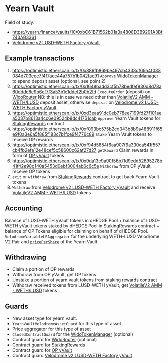 # Yearn Vault

Field of study:
- https://yearn.finance/vaults/10/0xbC61B71562b01a3a4808D3B9291A3Bf743AB3361
- [Velodrome v2 LUSD-WETH Factory yVault](https://optimistic.etherscan.io/address/0xbc61b71562b01a3a4808d3b9291a3bf743ab3361#writeContract)

## Example transactions

1. https://optimistic.etherscan.io/tx/0x886fb869be497cb4333df69a4f033084d703eee7f4f7aec44a757b1b042fae91 `Approve` [WidoTokenManager](https://optimistic.etherscan.io/address/0xc1ae663b4b4d211b4f865dc36a0db36ffcf71528#code) to spend deposit asset (optional, see point 2)
2. https://optimistic.etherscan.io/tx/0x1648badd3cf5b78bedfef930d8d78a60ddde6e9b6cf7f3a53b1e1ddef2b0b2fd `ExecuteOrder` (deposit) on [WidoRouter](https://optimistic.etherscan.io/address/0x9b2ed3c2a92ad366ebf90bbcec31be231320ac26#code) NB: thie is in case we need other than [VolatileV2 AMM - WETH/LUSD](https://optimistic.etherscan.io/address/0x6387765ffa609ab9a1da1b16c455548bfed7cbea) deposit asset, otherwise `deposit` on [Velodrome v2 LUSD-WETH Factory yVault](https://optimistic.etherscan.io/address/0xbc61b71562b01a3a4808d3b9291a3bf743ab3361#writeContract)
3. https://optimistic.etherscan.io/tx/0xd3eaa91dc0eb778ee7199fd27f101aea5037b8613a4cc6e09524b8dc41751cab `Approve` Yearn Vault tokens for [StakingRewards](https://optimistic.etherscan.io/address/0x0e4e9914ecf0f7177ef999774d46218614555159) contract
4. https://optimistic.etherscan.io/tx/0xf093bc575b2cd343b8b9a488911f65e9f0a3e6a5f885f183c7b1fce9f4776c89 `Stake` Yearn Vault tokens to receive OP rewards
5. https://optimistic.etherscan.io/tx/0xf94d5854f6aa907f9a330ca541f557cb4fb2efe12e48cef5c58600c62af27d27 `getReward` Claim rewards in form of [OP yVault](https://optimistic.etherscan.io/address/0x7d2382b1f8af621229d33464340541db362b4907) tokens 
6. https://optimistic.etherscan.io/tx/0x9da13e9a90f56b7fd9edd52695278b41f42e98d140a5453d0ebf3004ab6c6c5e `Withdraw` from OP yVault, receive OP tokens
7. `exit` or `withdraw` from [StakingRewards](https://optimistic.etherscan.io/address/0x0e4e9914ecf0f7177ef999774d46218614555159#writeContract) contract to get back Yearn Vault tokens
8. `Withdraw` from [Velodrome v2 LUSD-WETH Factory yVault](https://optimistic.etherscan.io/address/0xbc61b71562b01a3a4808d3b9291a3bf743ab3361#writeContract) and receive [VolatileV2 AMM - WETH/LUSD](https://optimistic.etherscan.io/address/0x6387765ffa609ab9a1da1b16c455548bfed7cbea) tokens

## Accounting

Balance of LUSD-WETH yVault tokens in dHEDGE Pool + balance of LUSD-WETH yVault tokens staked by dHEDGE Pool in StakingRewards contract + balance of OP Tokens eligible for claiming on behalf of dHEDGE Pool. `VelodromeVariableLPAggregator` for the underlying WETH-LUSD Velodrome V2 Pair and [`pricePerShare`](https://optimistic.etherscan.io/token/0xbc61b71562b01a3a4808d3b9291a3bf743ab3361#readContract) of the Yearn Vault.

## Withdrawing

- Claim a portion of OP rewards
- Withdraw from OP yVault, get OP tokens
- Unstake a portion of yearn vault tokens from staking rewards contract
- Withdraw received tokens from LUSD-WETH yVault, get [VolatileV2 AMM - WETH/LUSD](https://optimistic.etherscan.io/address/0x6387765ffa609ab9a1da1b16c455548bfed7cbea) tokens

## Guards

- New asset type for yearn vault.
- `YearnVaultVelodromeAssetGuard` for this type of asset
- Price aggregator for this type of asset
- `ClosedContractGuard` for the [WidoTokenManager](https://optimistic.etherscan.io/address/0xc1ae663b4b4d211b4f865dc36a0db36ffcf71528#code) (optional)
- Contract guard for [WidoRouter](https://optimistic.etherscan.io/address/0x9b2ed3c2a92ad366ebf90bbcec31be231320ac26#code) (optional)
- Contract guard for [StakingRewards](https://optimistic.etherscan.io/address/0x0e4e9914ecf0f7177ef999774d46218614555159)
- Contract guard for [OP yVault](https://optimistic.etherscan.io/address/0x7d2382b1f8af621229d33464340541db362b4907)
- Contract guard [Velodrome v2 LUSD-WETH Factory yVault](https://optimistic.etherscan.io/address/0xbc61b71562b01a3a4808d3b9291a3bf743ab3361#writeContract)
